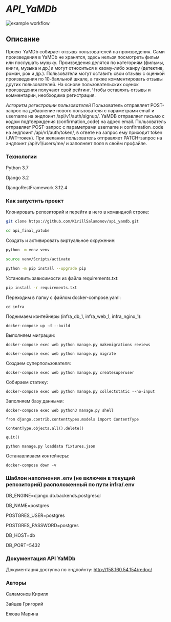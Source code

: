# *API_YaMDb*

![example workflow](https://github.com/Maru-coder/yamdb_final/actions/workflows/yamdb_workflow.yml/badge.svg)

## Описание

Проект YaMDb собирает отзывы пользователей на произведения. 
Сами произведения в YaMDb не хранятся, здесь нельзя посмотреть фильм или послушать музыку.
Произведения делятся по категориям (фильмы, книги, музыка и др.)и могут относиться к каому-либо жанру (детектив, роман, рок и др.).
Пользователи могут оставить свои отзывы с оценкой произведения по 10-балльной шкале, а также комментировать отзывы других пользователей.
На основе пользовательских оценок произведения получают свой рейтинг.
Чтобы оставлять отзывы и комментарии, необходима регистрация.

*Алгоритм регистрации пользователей*
Пользователь отправляет POST-запрос на добавление нового пользователя с параметрами email и username на эндпоинт /api/v1/auth/signup/.
YaMDB отправляет письмо с кодом подтверждения (confirmation_code) на адрес email.
Пользователь отправляет POST-запрос с параметрами username и confirmation_code на эндпоинт /api/v1/auth/token/, в ответе на запрос ему приходит token (JWT-токен).
При желании пользователь отправляет PATCH-запрос на эндпоинт /api/v1/users/me/ и заполняет поля в своём профайле. 

### Технологии

Python 3.7

Django 3.2

DjangoRestFramework 3.12.4

### Как запустить проект

Клонировать репозиторий и перейти в него в командной строке:

```bash
git clone https://github.com/KirillSalamonov/api_yamdb.git
```

```bash
cd api_final_yatube
```

Cоздать и активировать виртуальное окружение:

```bash
python -m venv venv
```

```bash
source venv/Scripts/activate
```

```bash
python -m pip install --upgrade pip
```

Установить зависимости из файла requirements.txt:

```bash
pip install -r requirements.txt
```

Переходим в папку с файлом docker-compose.yaml:

```
cd infra
```

Поднимаем контейнеры (infra_db_1, infra_web_1, infra_nginx_1):

```
docker-compose up -d --build
```

Выполняем миграции:

```
docker-compose exec web python manage.py makemigrations reviews

docker-compose exec web python manage.py migrate
```

Создаем суперпользователя:

```
docker-compose exec web python manage.py createsuperuser
```

Собираем статику:

```
docker-compose exec web python manage.py collectstatic --no-input
```

Заполняем базу данными:

```
docker-compose exec web python3 manage.py shell  

from django.contrib.contenttypes.models import ContentType

ContentType.objects.all().delete()

quit()

python manage.py loaddata fixtures.json
```

Останавливаем контейнеры:

```
docker-compose down -v
```

### Шаблон наполнения .env (не включен в текущий репозиторий) расположенный по пути infra/.env

DB_ENGINE=django.db.backends.postgresql

DB_NAME=postgres

POSTGRES_USER=postgres

POSTGRES_PASSWORD=postgres

DB_HOST=db

DB_PORT=5432

### Документация API YaMDb

Документация доступна по эндпойнту: http://158.160.54.154/redoc/

### Авторы

Саламонов Кирилл

Зайцев Григорий

Ежова Марина
